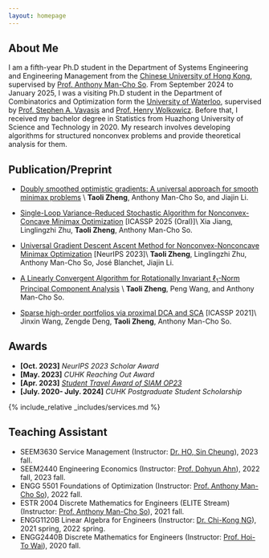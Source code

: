 ```yaml
---
layout: homepage
---
```


## About Me
I am a fifth-year Ph.D student in the Department of Systems Engineering and Engineering Management from the <a href="https://www.se.cuhk.edu.hk/" target="_blank"> Chinese University of Hong Kong</a>, supervised by <a href="https://www.se.cuhk.edu.hk/people/academic-staff/prof-so-man-cho-anthony/" target="_blank"> Prof. Anthony Man-Cho So</a>. From September 2024 to January 2025, I was a visiting Ph.D student in the Department of Combinatorics and Optimization form the <a href="https://uwaterloo.ca/combinatorics-and-optimization/" target="_blank"> University of Waterloo</a>, supervised by <a href="https://uwaterloo.ca/scholar/vavasis" target="_blank"> Prof. Stephen A. Vavasis</a> and <a href="https://www.math.uwaterloo.ca/~hwolkowi/" target="_blank"> Prof. Henry Wolkowicz</a>. Before that, I received my bachelor degree in Statistics from Huazhong University of Science and Technology in 2020. My research involves developing algorithms for structured nonconvex problems and provide theoretical analysis for them.
  
## Publication/Preprint 
- <a href="https://arxiv.org/pdf/2506.07397"> Doubly smoothed optimistic gradients: A universal approach for smooth minimax problems</a> \\
**Taoli Zheng**, Anthony Man-Cho So, and Jiajin Li.

- <a href="https://arxiv.org/pdf/2501.05677"> Single-Loop Variance-Reduced Stochastic Algorithm for Nonconvex-Concave Minimax Optimization</a> [ICASSP 2025 (Oral)]\\
Xia Jiang, Linglingzhi Zhu, **Taoli Zheng**, Anthony Man-Cho So.

- <a href="https://arxiv.org/pdf/2212.12978.pdf"> Universal Gradient Descent Ascent Method for Nonconvex-Nonconcave Minimax Optimization</a> [NeurIPS 2023]\\
**Taoli Zheng**, Linglingzhi Zhu, Anthony Man-Cho So, José Blanchet, Jiajin Li.

- <a href="https://arxiv.org/pdf/2210.05066.pdf"> A Linearly Convergent Algorithm for Rotationally Invariant $\ell_1$-Norm Principal Component Analysis</a> \\
**Taoli Zheng**, Peng Wang, and Anthony Man-Cho So.

- <a href="https://arxiv.org/pdf/2008.12953.pdf"> Sparse high-order portfolios via proximal DCA and SCA</a> [ICASSP 2021]\\
Jinxin Wang, Zengde Deng, **Taoli Zheng**, Anthony Man-Cho So.

## Awards
- **[Oct. 2023]**  *NeurIPS 2023 Scholar Award* 
- **[May. 2023]** *CUHK Reaching Out Award* 
- **[Apr. 2023]** <a href="https://www.siam.org/conferences/cm/conference/op23" target="_blank">*Student Travel Award of SIAM OP23*</a>
- **[July. 2020- July. 2024]** *CUHK Postgraduate Student Scholarship*

{% include_relative _includes/services.md %}

## Teaching Assistant 
- SEEM3630 Service Management (Instructor: <a href="https://www.se.cuhk.edu.hk/people/academic-staff/dr-ho-sin-cheung/">Dr. HO, Sin Cheung</a>), 2023 fall.
- SEEM2440 Engineering Economics (Instructor: <a href="https://www.se.cuhk.edu.hk/people/academic-staff/prof-ahn-dohyun/">Prof. Dohyun Ahn</a>), 2022 fall, 2023 fall.
- ENGG 5501 Foundations of Optimization (Instructor: <a href="https://www.se.cuhk.edu.hk/people/academic-staff/prof-so-man-cho-anthony/">Prof. Anthony Man-Cho So</a>), 2022 fall.
- ESTR 2004 Discrete Mathematics for Engineers (ELITE Stream) (Instructor: <a href="https://www.se.cuhk.edu.hk/people/academic-staff/prof-so-man-cho-anthony/">Prof. Anthony Man-Cho So</a>), 2021 fall.
- ENGG1120B Linear Algebra for Engineers (Instructor: <a href="https://www.se.cuhk.edu.hk/people/academic-staff/dr-ng-chi-kong/"> Dr. Chi-Kong NG</a>), 2021 spring, 2022 spring.
- ENGG2440B Discrete Mathematics for Engineers (Instructor: <a href="https://www.se.cuhk.edu.hk/people/academic-staff/prof-wai-hoi-to/">Prof. Hoi-To Wai</a>), 2020 fall.
 




